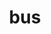 ---
layout: smileys&emotion
title: bus
emoji: bus
permalink: 🚌.html
image: assets/img/3moji/bus.png
---